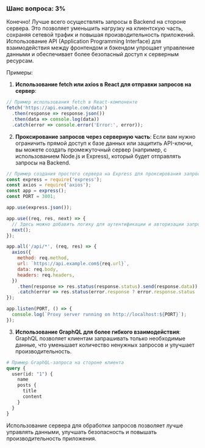 ### Шанс вопроса: 3%

Конечно! Лучше всего осуществлять запросы в Backend на стороне сервера. Это позволяет уменьшить нагрузку на клиентскую часть, сохраняя сетевой трафик и повышая производительность приложений. Использование API (Application Programming Interface) для взаимодействия между фронтендом и бэкендом упрощает управление данными и обеспечивает более безопасный доступ к серверным ресурсам.

Примеры:
1. **Использование fetch или axios в React для отправки запросов на сервер**:
```javascript
// Пример использования fetch в React-компоненте
fetch('https://api.example.com/data')
  .then(response => response.json())
  .then(data => console.log(data))
  .catch(error => console.error('Error:', error));
```
2. **Проксирование запросов через серверную часть**:
Если вам нужно ограничить прямой доступ к базе данных или защитить API-ключи, вы можете создать промежуточный сервер (например, с использованием Node.js и Express), который будет отправлять запросы на Backend.
```javascript
// Пример создания простого сервера на Express для проксирования запросов
const express = require('express');
const axios = require('axios');
const app = express();
const PORT = 3001;

app.use(express.json());

app.use((req, res, next) => {
  // Здесь можно добавить логику для аутентификации и авторизации запросов
  next();
});

app.all('/api/*', (req, res) => {
  axios({
    method: req.method,
    url: `https://api.example.com${req.url}`,
    data: req.body,
    headers: req.headers,
  })
    .then(response => res.status(response.status).send(response.data))
    .catch(error => res.status(error.response ? error.response.status : 500).send(error.message));
});

app.listen(PORT, () => {
  console.log(`Proxy server running on http://localhost:${PORT}`);
});
```
3. **Использование GraphQL для более гибкого взаимодействия**:
GraphQL позволяет клиентам запрашивать только необходимые данные, что уменьшает количество ненужных запросов и улучшает производительность.
```graphql
# Пример GraphQL-запроса на стороне клиента
query {
  user(id: "1") {
    name
    posts {
      title
      content
    }
  }
}
```
Использование сервера для обработки запросов позволяет лучше управлять данными, улучшать безопасность и повышать производительность приложения.